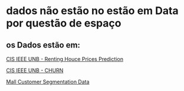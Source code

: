 # dados não estão no estão em Data por questão de espaço

## os Dados estão em:

[CIS IEEE UNB - Renting Houce Prices Prediction](https://www.kaggle.com/competitions/cis-ieee-unb-renting-houce-prices/data)

[CIS IEEE UNB - CHURN](https://www.kaggle.com/competitions/cis-ieee-unb-churn/data)

[Mall Customer Segmentation Data](https://www.kaggle.com/datasets/vjchoudhary7/customer-segmentation-tutorial-in-python)
